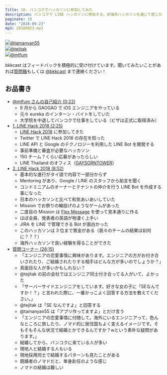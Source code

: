 ```yaml
---
Title: 10. バンコクでハッカソンに参加してみた
description: バンコクで LINE ハッカソンに参加する。初海外ハッカソンを通じて感じた事などについて語る。150 チームの中チーム GAOGAO は見事優勝を勝ち取る事ができたのか？
paginate: 10
date: "2018-09-23"
mp3: 20180923.mp3
---
```


<div class="presenter-container">
  <div class="presenter-item">
    <a href="https://twitter.com/tamanyan55" target="_blank"><img class="icon" src="https://pbs.twimg.com/profile_images/712212594396778497/BqOVpfAj_400x400.jpg"><span>@tamanyan55</span></a>
  </div>
  <div class="presenter-item">
    <a href="https://twitter.com/tejitak" target="_blank"><img class="icon" src="https://pbs.twimg.com/profile_images/962982531938246656/wGmx7qIC_400x400.jpg"><span>@tejitak</span></a>
  </div>
  <div class="presenter-item">
    <a href="https://twitter.com/mtfum" target="_blank"><img class="icon" src="https://pbs.twimg.com/profile_images/951572065953267712/RrGk9_zs_400x400.jpg"><span>@mtfum</span></a>
  </div>
</div>

bkkcast はフィードバックを積極的に受け付けています。聞いてみたいことがあれば<a class="notice" href="https://peing.net/ja/bkkcast" target="_blank">質問箱</a>もしくは <a class="notice" href="https://twitter.com/bkkcast" target="_blank">@bkkcast</a> まで連絡ください！

## お品書き

- <a class="jump" href="#22">@mtfum さんの自己紹介 (0:22)</a>
  - 9 月から GAOGAO で iOS エンジニアをやっている
  - 元々 eureka のインターン・バイトをしていた
  - 大学院を中退してバンコクで仕事をしている（ビザは正式に取得済み）
- <a class="jump" href="#145">1. LINE Hack 2018 (2:25)</a>
  - [LINE Hack 2018](https://hackth.line.me/) に参加してきた
  - Twitter で LINE Hack 2018 の存在を知った
  - LINE API と Google のテクノロジーを利用した LINE Bot を開発する
  - 事前準備と審査が必要なハッカソン
  - 150 チーム？くらい応募があったらしい
  - LINE Thailand のオフィス（[GAYSORNTOWER](http://www.gaysorntower.com/)）
- <a class="jump" href="#532">2. LINE Hack 2018 (8:52)</a>
  - 基本的な進行がタイ語で内容で一部分からず
  - Mentoring があり、Google / LINE のスタッフから助言を聞く
  - コンドミニアムのオーナーとテナントの仲介を行う LINE Bot を作成する事になった
  - 日本のハッカソンと比べて和気あいあいしていた
  - Mission でお祭りの輪投げのようなゲームがあった
  - 二度目の Mission は [Flex Message](https://developers.line.me/en/docs/messaging-api/using-flex-messages/) を使って見本通りに作る
  - ほぼ全員、発表者の英語が物凄く上手い
  - JIRA を LINE で管理できる Bot が面白かった
  - このハッカソンは 3 位まで賞金がある（我々のチームの結果は如何に？？？）
  - 海外ハッカソンで良い経験を得ることができた
- <a class="jump" href="#1575">質問コーナー (26:15)</a>
  - 「エンジニアの恋愛事情に興味があります。エンジニアの方がお付き合いされたり、ご結婚されたりする相手はどんな方が多いのでしょうか？」
  - 真面目な人が多いかもしれない？
  - @tejitak の前の会社ではエンジニア同士付き合ってる人がいて、よかった
  - 「サーバーサイドエンジニアをしています。好きな女の子に「SEなんですか！？」と言われた際に、一番かっこよく回答する方法を教えてください。」
  - @tejitak は「SE なんですよ」と回答する
  - @tamanyan55 は「アプリ作ってますよ」とだけ言う
  - 「エンジニアの恋愛事情に付随して。海外にいるエンジニアって、色んなところに旅したり、ノマド的に居住国もよく変えるイメージです。そもそもそんな状況で結婚とかできるんですか？wという素朴な疑問があります。」
  - 結婚してから、バンコクに来ている人が多い
  - 現地人と結婚する人もいる
  - 現地採用同士で結婚するパターンも見たことがある
  - 既婚者のノマドだと、単身赴任のような感じ
  - ノマドの結婚は難しい
